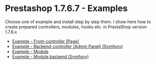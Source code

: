 # Prestashop 1.7.6.7 - Examples

Choose one of example and install step by step them. I show here how to create prepared controllers, modules, hooks etc. in PrestaShop version 1.7.6.x

* [Example - Front-controller (Page)](https://github.com/damian-pm/prestashop_examples/tree/master/examples/ExampleFrontController)
* [Example - Backend-controller (Admin Panel) (Symfony)](https://github.com/damian-pm/prestashop_examples/tree/master/examples/ExampleBackEndController)
* [Example - Module](https://github.com/damian-pm/prestashop_examples/tree/master/examples/ExampleModule)
* [Example - Module backend (Symfony)](https://github.com/damian-pm/prestashop_examples/tree/master/examples/ExampleModuleBackEndSymfony)
